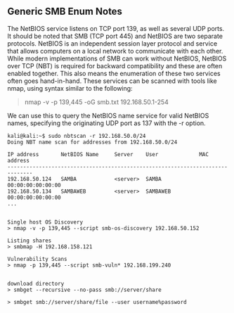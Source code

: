 ## Generic SMB Enum Notes

The NetBIOS service listens on TCP port 139, as well as several UDP ports. It should be noted that SMB (TCP port 445) and NetBIOS are two separate protocols. NetBIOS is an independent session layer protocol and service that allows computers on a local network to communicate with each other. While modern implementations of SMB can work without NetBIOS, NetBIOS over TCP (NBT) is required for backward compatibility and these are often enabled together. This also means the enumeration of these two services often goes hand-in-hand. These services can be scanned with tools like nmap, using syntax similar to the following:

> nmap -v -p 139,445 -oG smb.txt 192.168.50.1-254

We can use this to query the NetBIOS name service for valid NetBIOS names, specifying the originating UDP port as 137 with the -r option.

```
kali@kali:~$ sudo nbtscan -r 192.168.50.0/24
Doing NBT name scan for addresses from 192.168.50.0/24

IP address       NetBIOS Name     Server    User             MAC address
------------------------------------------------------------------------------
192.168.50.124   SAMBA            <server>  SAMBA            00:00:00:00:00:00
192.168.50.134   SAMBAWEB         <server>  SAMBAWEB         00:00:00:00:00:00
...


Single host OS Discovery
> nmap -v -p 139,445 --script smb-os-discovery 192.168.50.152

Listing shares
> smbmap -H 192.168.158.121

Vulnerability Scans
> nmap -p 139,445 --script smb-vuln* 192.168.199.240


download directory
> smbget --recursive --no-pass smb://server/share

> smbget smb://server/share/file --user username%password